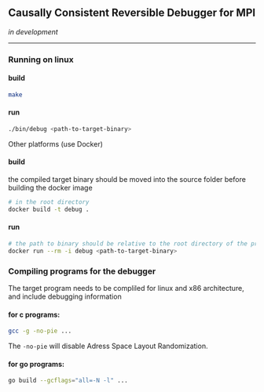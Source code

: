 

## Causally Consistent Reversible Debugger for MPI

_in development_

---

### Running on linux

#### build
```bash
make
```
#### run
```sh
./bin/debug <path-to-target-binary>
```


Other platforms (use Docker)

#### build

the compiled target binary should be moved into the source folder before building the docker image

```bash
# in the root directory
docker build -t debug .
```
#### run
```bash
# the path to binary should be relative to the root directory of the project
docker run --rm -i debug <path-to-target-binary>
```

### Compiling programs for the debugger

The target program needs to be compliled for linux and x86 architecture, and include debugging information

#### for c programs:
```bash
gcc -g -no-pie ...
```
The `-no-pie` will disable Adress Space Layout Randomization.

#### for go programs:
```bash
go build --gcflags="all=-N -l" ...
```